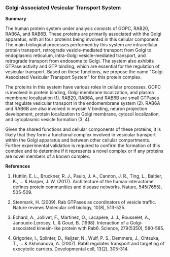 ### Golgi-Associated Vesicular Transport System

**Summary**

The human protein system under analysis consists of GOPC, RAB20, RAB6A, and RAB6B. These proteins are primarily associated with the Golgi apparatus, with all four proteins being involved in this cellular component. The main biological processes performed by this system are intracellular protein transport, retrograde vesicle-mediated transport from Golgi to endoplasmic reticulum, intra-Golgi vesicle-mediated transport, and retrograde transport from endosome to Golgi. The system also exhibits GTPase activity and GTP binding, which are essential for the regulation of vesicular transport. Based on these functions, we propose the name "Golgi-Associated Vesicular Transport System" for this protein complex.

The proteins in this system have various roles in cellular processes. GOPC is involved in protein binding, Golgi membrane localization, and plasma membrane localization (1). RAB20, RAB6A, and RAB6B are small GTPases that regulate vesicular transport in the endomembrane system (2). RAB6A and RAB6B are also involved in myosin V binding, neuron projection development, protein localization to Golgi membrane, cytosol localization, and cytoplasmic vesicle formation (3, 4).

Given the shared functions and cellular components of these proteins, it is likely that they form a functional complex involved in vesicular transport within the Golgi apparatus and between other cellular compartments. Further experimental validation is required to confirm the formation of this complex and to determine if it represents a novel complex or if any proteins are novel members of a known complex.

**References**

1. Huttlin, E. L., Bruckner, R. J., Paulo, J. A., Cannon, J. R., Ting, L., Baltier, K., ... & Harper, J. W. (2017). Architecture of the human interactome defines protein communities and disease networks. Nature, 545(7655), 505-509.

2. Stenmark, H. (2009). Rab GTPases as coordinators of vesicle traffic. Nature reviews Molecular cell biology, 10(8), 513-525.

3. Echard, A., Jollivet, F., Martinez, O., Lacapère, J. J., Rousselet, A., Janoueix-Lerosey, I., & Goud, B. (1998). Interaction of a Golgi-associated kinesin-like protein with Rab6. Science, 279(5350), 580-585.

4. Grigoriev, I., Splinter, D., Keijzer, N., Wulf, P. S., Demmers, J., Ohtsuka, T., ... & Akhmanova, A. (2007). Rab6 regulates transport and targeting of exocytotic carriers. Developmental cell, 13(2), 305-314.